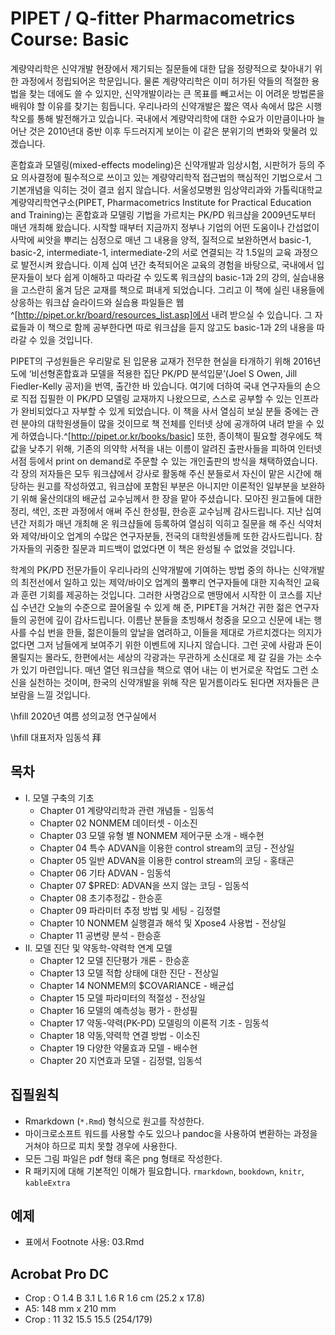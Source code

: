 # PIPET / Q-fitter Pharmacometrics Course: Basic

계량약리학은 신약개발 현장에서 제기되는 질문들에 대한 답을 정량적으로 찾아내기 위한 과정에서 정립되어온 학문입니다. 물론 계량약리학은 이미 허가된 약들의 적절한 용법을 찾는 데에도 쓸 수 있지만, 신약개발이라는 큰 목표를 빼고서는 이 어려운 방법론을 배워야 할 이유를 찾기는 힘듭니다. 우리나라의 신약개발은 짧은 역사 속에서 많은 시행착오를 통해 발전해가고 있습니다. 국내에서 계량약리학에 대한 수요가 이만큼이나마 늘어난 것은 2010년대 중반 이후 두드러지게 보이는 이 같은 분위기의 변화와 맞물려 있겠습니다. 

혼합효과 모델링(mixed-effects modeling)은 신약개발과 임상시험, 시판허가 등의 주요 의사결정에 필수적으로 쓰이고 있는 계량약리학적 접근법의 핵심적인 기법으로서 그 기본개념을 익히는 것이 결코 쉽지 않습니다. 서울성모병원 임상약리과와 가톨릭대학교 계량약리학연구소(PIPET, Pharmacometrics Institute for Practical Education and Training)는 혼합효과 모델링 기법을 가르치는 PK/PD 워크샵을 2009년도부터 매년 개최해 왔습니다. 시작할 때부터 지금까지 정부나 기업의 어떤 도움이나 간섭없이 사막에 씨앗을 뿌리는 심정으로 매년 그 내용을 양적, 질적으로 보완하면서 basic-1, basic-2, intermediate-1, intermediate-2의 서로 연결되는 각 1.5일의 교육 과정으로 발전시켜 왔습니다. 이제 십여 년간 축적되어온 교육의 경험을 바탕으로, 국내에서 입문자들이 보다 쉽게 이해하고 따라갈 수 있도록 워크샵의 basic-1과 2의 강의, 실습내용을 고스란히 옮겨 담은 교재를 책으로 펴내게 되었습니다. 그리고 이 책에 실린 내용들에 상응하는 워크샵 슬라이드와 실습용 파일들은 웹^[http://pipet.or.kr/board/resources_list.asp]에서 내려 받으실 수 있습니다. 그 자료들과 이 책으로 함께 공부한다면 따로 워크샵을 듣지 않고도 basic-1과 2의 내용을 따라갈 수 있을 것입니다. 

PIPET의 구성원들은 우리말로 된 입문용 교재가 전무한 현실을 타개하기 위해 2016년도에 ‘비선형혼합효과 모델을 적용한 집단 PK/PD 분석입문’(Joel S Owen, Jill Fiedler-Kelly 공저)을 번역, 출간한 바 있습니다. 여기에 더하여 국내 연구자들의 손으로 직접 집필한 이 PK/PD 모델링 교재까지 나왔으므로, 스스로 공부할 수 있는 인프라가 완비되었다고 자부할 수 있게 되었습니다. 이 책을 사서 열심히 보실 분들 중에는 관련 분야의 대학원생들이 많을 것이므로 책 전체를 인터넷 상에 공개하여 내려 받을 수 있게 하였습니다.^[http://pipet.or.kr/books/basic] 또한, 종이책이 필요할 경우에도 책값을 낮추기 위해, 기존의 의약학 서적을 내는 이름이 알려진 출판사들을 피하여 인터넷 서점 등에서 print on demand로 주문할 수 있는 개인출판의 방식을 채택하였습니다. 각 장의 저자들은 모두 워크샵에서 강사로 활동해 주신 분들로서 자신이 맡은 시간에 해당하는 원고를 작성하였고, 워크샵에 포함된 부분은 아니지만 이론적인 일부분을 보완하기 위해 울산의대의 배균섭 교수님께서 한 장을 맡아 주셨습니다. 모아진 원고들에 대한 정리, 색인, 조판 과정에서 애써 주신 한성필, 한승훈 교수님께 감사드립니다. 지난 십여 년간 저희가 매년 개최해 온 워크샵들에 등록하여 열심히 익히고 질문을 해 주신 식약처와 제약/바이오 업계의 수많은 연구자분들, 전국의 대학원생들께 또한 감사드립니다. 참가자들의 귀중한 질문과 피드백이 없었다면 이 책은 완성될 수 없었을 것입니다. 

학계의 PK/PD 전문가들이 우리나라의 신약개발에 기여하는 방법 중의 하나는 신약개발의 최전선에서 일하고 있는 제약/바이오 업계의 풀뿌리 연구자들에 대한 지속적인 교육과 훈련 기회를 제공하는 것입니다. 그러한 사명감으로 맨땅에서 시작한 이 코스를 지난 십 수년간 오늘의 수준으로 끌어올릴 수 있게 해 준, PIPET을 거쳐간 귀한 젊은 연구자들의 공헌에 깊이 감사드립니다. 이름난 분들을 초빙해서 청중을 모으고 신문에 내는 행사를 수십 번을 한들, 젊은이들의 앞날을 염려하고, 이들을 제대로 가르치겠다는 의지가 없다면 그저 남들에게 보여주기 위한 이벤트에 지나지 않습니다. 그런 곳에 사람과 돈이 몰릴지는 몰라도, 한편에서는 세상의 각광과는 무관하게 소신대로 제 갈 길을 가는 소수가 있기 마련입니다. 매년 열던 워크샵을 책으로 엮어 내는 이 번거로운 작업도 그런 소신을 실천하는 것이며, 한국의 신약개발을 위해 작은 밑거름이라도 된다면 저자들은 큰 보람을 느낄 것입니다. 

\hfill 2020년 여름 성의교정 연구실에서  

\hfill 대표저자 임동석 拜

## 목차

- I. 모델 구축의 기초
    - Chapter 01 계량약리학과 관련 개념들 - 임동석
    - Chapter 02 NONMEM 데이터셋 - 이소진
    - Chapter 03 모델 유형 별 NONMEM 제어구문 소개 - 배수현
    - Chapter 04 특수 ADVAN을 이용한 control stream의 코딩 - 전상일
    - Chapter 05 일반 ADVAN을 이용한 control stream의 코딩 - 홍태곤
    - Chapter 06 기타 ADVAN - 임동석
    - Chapter 07 $PRED: ADVAN을 쓰지 않는 코딩 - 임동석
    - Chapter 08 초기추정값 - 한승훈
    - Chapter 09 파라미터 추정 방법 및 세팅 - 김정렬
    - Chapter 10 NONMEM 실행결과 해석 및 Xpose4 사용법 - 전상일
    - Chapter 11 공변량 분석 - 한승훈
- II. 모델 진단 및 약동학-약력학 연계 모델
	- Chapter 12 모델 진단평가 개론 - 한승훈
    - Chapter 13 모델 적합 상태에 대한 진단 - 전상일
    - Chapter 14 NONMEM의 $COVARIANCE - 배균섭
    - Chapter 15 모델 파라미터의 적절성 - 전상일
    - Chapter 16 모델의 예측성능 평가 - 한성필
    - Chapter 17 약동-약력(PK-PD) 모델링의 이론적 기초 - 임동석
    - Chapter 18 약동,약력학 연결 방법 - 이소진
    - Chapter 19 다양한 약물효과 모델 - 배수현
    - Chapter 20 지연효과 모델 - 김정렬, 임동석

## 집필원칙

- Rmarkdown (`*.Rmd`) 형식으로 원고를 작성한다.
- 마이크로소프트 워드를 사용할 수도 있으나 pandoc을 사용하여 변환하는 과정을 거쳐야 하므로 피치 못할 경우에 사용한다.
- 모든 그림 파일은 pdf 형태 혹은 png 형태로 작성한다.
- R 패키지에 대해 기본적인 이해가 필요합니다. `rmarkdown`, `bookdown`, `knitr`, `kableExtra`

## 예제

- 표에서 Footnote 사용: 03.Rmd

## Acrobat Pro DC

- Crop : O 1.4 B 3.1 L 1.6 R 1.6 cm (25.2 x 17.8)
- A5: 148 mm x 210 mm
- Crop : 11 32 15.5 15.5 (254/179)
